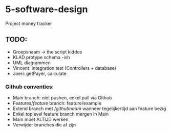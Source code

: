 # 5-software-design
Project money tracker
## TODO:
 - Groepsnaam -> the script kiddos
 - KLAD protype schema -ish
 - UML diagrammen
 - Vincent: Integration test (Controllers + database)
 - Joeri: getPayer, calculate

### Github conventies:
- Main branch: niet pushen, enkel pull via Github
- Features/*feature* branch: feature/example
- Extend branch met /*githubnaam* wanneer tegelijkertijd aan feature bezig
- Enkel toplevel feature branch mergen in Main
- Main moet ALTIJD werken
- Verwijder branches die af zijn

